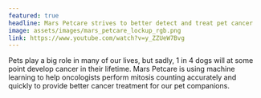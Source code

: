 ```yaml
---
featured: true
headline: Mars Petcare strives to better detect and treat pet cancer
image: assets/images/mars_petcare_lockup_rgb.png
link: https://www.youtube.com/watch?v=y_ZZUeW7Bvg
---
```


Pets play a big role in many of our lives, but sadly, 1 in 4 dogs will at some point develop cancer in their lifetime. Mars Petcare is using machine learning to help oncologists perform mitosis counting accurately and quickly to provide better cancer treatment for our pet companions.

